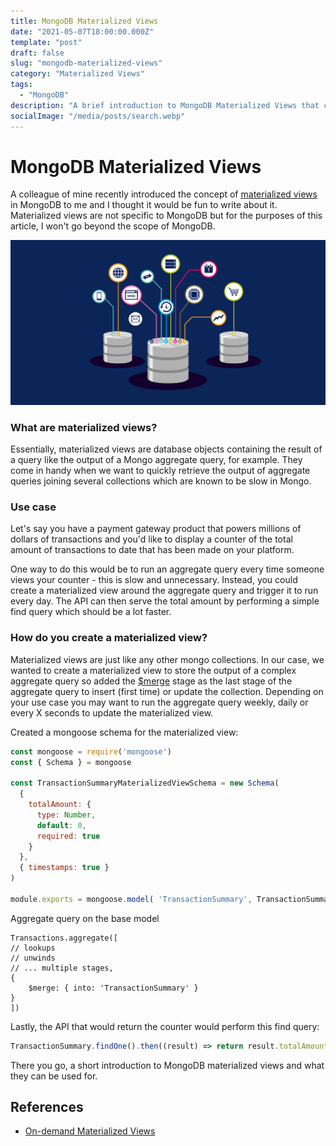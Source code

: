 ```yaml
---
title: MongoDB Materialized Views
date: "2021-05-07T18:00:00.000Z"
template: "post"
draft: false
slug: "mongodb-materialized-views"
category: "Materialized Views"
tags:
  - "MongoDB"
description: "A brief introduction to MongoDB Materialized Views that can help improve the performance of repetitive aggregate queries."
socialImage: "/media/posts/search.webp"
---
```


# MongoDB Materialized Views

A colleague of mine recently introduced the concept of [materialized views](https://en.wikipedia.org/wiki/Materialized_view "materialized views") in MongoDB to me and I thought it would be fun to write about it. Materialized views are not specific to MongoDB but for the purposes of this article, I won't go beyond the scope of MongoDB.

![database.png](/media/posts/database.png)


### What are materialized views?
Essentially, materialized views are database objects containing the result of a query like the output of a Mongo aggregate query, for example. They come in handy when we want to quickly retrieve the output of aggregate queries joining several collections which are known to be slow in Mongo.

### Use case
Let's say you have a payment gateway product that powers millions of dollars of transactions and you'd like to display a counter of the total amount of transactions to date that has been made on your platform.

One way to do this would be to run an aggregate query every time someone views your counter - this is slow and unnecessary. Instead, you could create a materialized view around the aggregate query and trigger it to run every day. The API can then serve the total amount by performing a simple find query which should be a lot faster.

### How do you create a materialized view?
Materialized views are just like any other mongo collections. In our case, we wanted to create a materialized view to store the output of a complex aggregate query so added the [$merge](https://docs.mongodb.com/manual/reference/operator/aggregation/merge/#mongodb-pipeline-pipe.-merge) stage as the last stage of the aggregate query to insert (first time) or update the collection. Depending on your use case you may want to run the aggregate query weekly, daily or every X seconds to update the materialized view.

Created a mongoose schema for the materialized view:
```javascript
const mongoose = require('mongoose')
const { Schema } = mongoose

const TransactionSummaryMaterializedViewSchema = new Schema(
  {
    totalAmount: {
      type: Number,
      default: 0,
      required: true
    }
  },
  { timestamps: true }
)

module.exports = mongoose.model( 'TransactionSummary', TransactionSummaryMaterializedViewSchema)
```

Aggregate query on the base model

```javavscript
Transactions.aggregate([
// lookups
// unwinds
// ... multiple stages,
{
	$merge: { into: 'TransactionSummary' }
}
])
```

Lastly, the API that would return the counter would perform this find query:
```javascript
TransactionSummary.findOne().then((result) => return result.totalAmount)
```

There you go, a short introduction to MongoDB materialized views and what they can be used for.


## References
- [On-demand Materialized Views](https://docs.mongodb.com/manual/core/materialized-views/)
